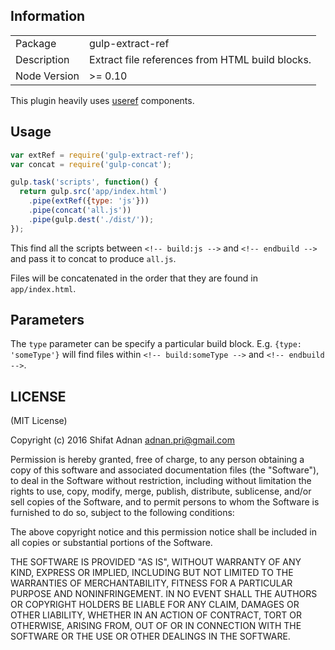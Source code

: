 ## Information

<table>
<tr>
<td>Package</td><td>gulp-extract-ref</td>
</tr>
<tr>
<td>Description</td>
<td>Extract file references from HTML build blocks.</td>
</tr>
<tr>
<td>Node Version</td>
<td>>= 0.10</td>
</tr>
</table>

This plugin heavily uses [useref](https://github.com/jonkemp/useref) components.

## Usage

```js
var extRef = require('gulp-extract-ref');
var concat = require('gulp-concat');

gulp.task('scripts', function() {
  return gulp.src('app/index.html')
    .pipe(extRef({type: 'js'}))
    .pipe(concat('all.js'))
    .pipe(gulp.dest('./dist/'));
});
```

This find all the scripts between `<!-- build:js -->` and `<!-- endbuild -->` and pass it to concat to produce `all.js`.

Files will be concatenated in the order that they are found in `app/index.html`.

## Parameters

The `type` parameter can be specify a particular build block. E.g. `{type: 'someType'}` will find files within `<!-- build:someType -->` and `<!-- endbuild -->`.

## LICENSE

(MIT License)

Copyright (c) 2016 Shifat Adnan <adnan.pri@gmail.com>

Permission is hereby granted, free of charge, to any person obtaining
a copy of this software and associated documentation files (the
"Software"), to deal in the Software without restriction, including
without limitation the rights to use, copy, modify, merge, publish,
distribute, sublicense, and/or sell copies of the Software, and to
permit persons to whom the Software is furnished to do so, subject to
the following conditions:

The above copyright notice and this permission notice shall be
included in all copies or substantial portions of the Software.

THE SOFTWARE IS PROVIDED "AS IS", WITHOUT WARRANTY OF ANY KIND,
EXPRESS OR IMPLIED, INCLUDING BUT NOT LIMITED TO THE WARRANTIES OF
MERCHANTABILITY, FITNESS FOR A PARTICULAR PURPOSE AND
NONINFRINGEMENT. IN NO EVENT SHALL THE AUTHORS OR COPYRIGHT HOLDERS BE
LIABLE FOR ANY CLAIM, DAMAGES OR OTHER LIABILITY, WHETHER IN AN ACTION
OF CONTRACT, TORT OR OTHERWISE, ARISING FROM, OUT OF OR IN CONNECTION
WITH THE SOFTWARE OR THE USE OR OTHER DEALINGS IN THE SOFTWARE.

